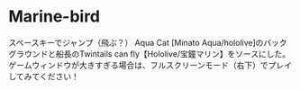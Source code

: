 # Marine-bird
スペースキーでジャンプ（飛ぶ？）
Aqua Cat [Minato Aqua/hololive]のバックグラウンドと船長のTwintails can fly【Hololive/宝鐘マリン】をソースにした。
ゲームウィンドウが大きすぎる場合は、フルスクリーンモード（右下）でプレイしてみてください！
